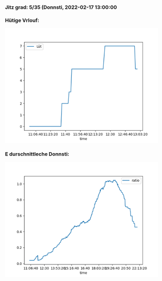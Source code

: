 ### Jitz grad: 5/35 (Donnsti, 2022-02-17 13:00:00

### Hütige Vrlouf:
![Graph](Today.png)

### E durschnittleche Donnsti:
![Graph](Donnsti.png)